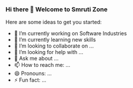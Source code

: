 ### Hi there 👋 Welcome to Smruti Zone

Here are some ideas to get you started:

- 🔭 I’m currently working on Software Industries
- 🌱 I’m currently learning new skills
- 👯 I’m looking to collaborate on ...
- 🤔 I’m looking for help with ...
- 💬 Ask me about ...
- 📫 How to reach me: ...
- 😄 Pronouns: ...
- ⚡ Fun fact: ...

